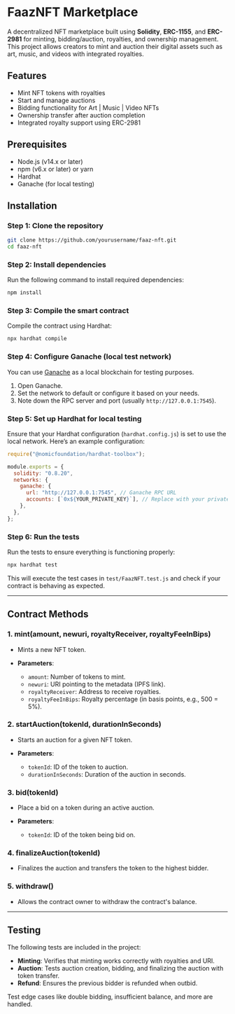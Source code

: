 # FaazNFT Marketplace

A decentralized NFT marketplace built using **Solidity**, **ERC-1155**, and **ERC-2981** for minting, bidding/auction, royalties, and ownership management. This project allows creators to mint and auction their digital assets such as art, music, and videos with integrated royalties.

## Features
- Mint NFT tokens with royalties
- Start and manage auctions
- Bidding functionality for Art | Music | Video NFTs
- Ownership transfer after auction completion
- Integrated royalty support using ERC-2981

## Prerequisites

- Node.js (v14.x or later)
- npm (v6.x or later) or yarn
- Hardhat
- Ganache (for local testing)
  
## Installation

### Step 1: Clone the repository

```bash
git clone https://github.com/yourusername/faaz-nft.git
cd faaz-nft
````

### Step 2: Install dependencies

Run the following command to install required dependencies:

```bash
npm install
```

### Step 3: Compile the smart contract

Compile the contract using Hardhat:

```bash
npx hardhat compile
```

### Step 4: Configure Ganache (local test network)

You can use [Ganache](https://www.trufflesuite.com/ganache) as a local blockchain for testing purposes.

1. Open Ganache.
2. Set the network to default or configure it based on your needs.
3. Note down the RPC server and port (usually `http://127.0.0.1:7545`).

### Step 5: Set up Hardhat for local testing

Ensure that your Hardhat configuration (`hardhat.config.js`) is set to use the local network. Here’s an example configuration:

```javascript
require("@nomicfoundation/hardhat-toolbox");

module.exports = {
  solidity: "0.8.20",
  networks: {
    ganache: {
      url: "http://127.0.0.1:7545", // Ganache RPC URL
      accounts: [`0x${YOUR_PRIVATE_KEY}`], // Replace with your private key
    },
  },
};
```

### Step 6: Run the tests

Run the tests to ensure everything is functioning properly:

```bash
npx hardhat test
```

This will execute the test cases in `test/FaazNFT.test.js` and check if your contract is behaving as expected.

---

## Contract Methods

### 1. **mint(amount, newuri, royaltyReceiver, royaltyFeeInBips)**

* Mints a new NFT token.
* **Parameters**:

  * `amount`: Number of tokens to mint.
  * `newuri`: URI pointing to the metadata (IPFS link).
  * `royaltyReceiver`: Address to receive royalties.
  * `royaltyFeeInBips`: Royalty percentage (in basis points, e.g., 500 = 5%).

### 2. **startAuction(tokenId, durationInSeconds)**

* Starts an auction for a given NFT token.
* **Parameters**:

  * `tokenId`: ID of the token to auction.
  * `durationInSeconds`: Duration of the auction in seconds.

### 3. **bid(tokenId)**

* Place a bid on a token during an active auction.
* **Parameters**:

  * `tokenId`: ID of the token being bid on.

### 4. **finalizeAuction(tokenId)**

* Finalizes the auction and transfers the token to the highest bidder.

### 5. **withdraw()**

* Allows the contract owner to withdraw the contract's balance.

---

## Testing

The following tests are included in the project:

* **Minting**: Verifies that minting works correctly with royalties and URI.
* **Auction**: Tests auction creation, bidding, and finalizing the auction with token transfer.
* **Refund**: Ensures the previous bidder is refunded when outbid.

Test edge cases like double bidding, insufficient balance, and more are handled.
